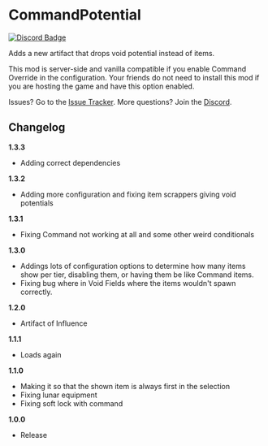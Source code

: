 # CommandPotential

[![Discord Badge](https://img.shields.io/discord/753693459369427044?color=000000&label=Discord&logo=Discord&style=for-the-badge)](https://discord.gg/WnaE3uZxDA)

Adds a new artifact that drops void potential instead of items.

This mod is server-side and vanilla compatible if you enable Command Override in the configuration. Your friends do not need to install this mod if you are hosting the game and have this option enabled. 

Issues? Go to the [Issue Tracker](https://github.com/DarkKronicle/CommandPotential/issues). More questions? Join the [Discord](https://darkkronicle.com/link/discord).

## Changelog

**1.3.3**

* Adding correct dependencies

**1.3.2**

* Adding more configuration and fixing item scrappers giving void potentials

**1.3.1**

* Fixing Command not working at all and some other weird conditionals

**1.3.0**

* Addings lots of configuration options to determine how many items show per tier, disabling them, or having them be like Command items.
* Fixing bug where in Void Fields where the items wouldn't spawn correctly.

**1.2.0**

* Artifact of Influence

**1.1.1**

* Loads again

**1.1.0**

* Making it so that the shown item is always first in the selection
* Fixing lunar equipment
* Fixing soft lock with command

**1.0.0**

* Release
